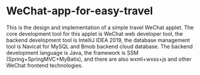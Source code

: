 # WeChat-app-for-easy-travel
This is the design and implementation of a simple travel WeChat applet. The core development tool for this applet is WeChat web developer tool, the backend development tool is IntelliJ IDEA 2019, the database management tool is Navicat for MySQL and Bmob backend cloud database. The backend development language is Java, the framework is SSM (Spring+SpringMVC+MyBatis), and there are also wxml+wxss+js and other WeChat frontend technologies.
